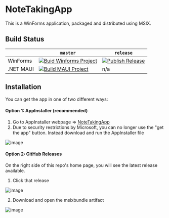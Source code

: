 # NoteTakingApp

This is a WinForms application, packaged and distributed using MSIX.

## Build Status

|         | `master` | `release` |
|---------|------------------|-------------------|
| WinForms | [![Buid Winforms Project](https://github.com/ScottGersten/NoteTakingApp/actions/workflows/master.yml/badge.svg)](https://github.com/ScottGersten/NoteTakingApp/actions/workflows/master.yml) | [![Publish Release](https://github.com/ScottGersten/NoteTakingApp/actions/workflows/release.yml/badge.svg)](https://github.com/ScottGersten/NoteTakingApp/actions/workflows/release.yml) |
| .NET MAUI | [![Build MAUI Project](https://github.com/ScottGersten/NoteTakingApp/actions/workflows/master_maui.yml/badge.svg)](https://github.com/ScottGersten/NoteTakingApp/actions/workflows/master_maui.yml) | n/a |

## Installation

You can get the app in one of two different ways:

#### Option 1: AppInstaller (recommended)

1. Go to AppInstaller webpage => [NoteTakingApp](https://dvlup.blob.core.windows.net/general-app-files/Installers/NoteTakingApp/index.html)
2. Due to security restrictions by Microsoft, you can no longer use the "get the app" button. Instead download and run the AppInstaller file

![image](https://github.com/user-attachments/assets/cfecfc9c-90a9-40af-ab0a-52056f978540)

#### Option 2: GitHub Releases

On the right side of this repo's home page, you will see the latest release available.

1. Click that release

![image](https://github.com/user-attachments/assets/fd92bb0a-2794-4b7a-9739-a6dc968818f7)

2. Download and open the msixbundle artifact

![image](https://github.com/user-attachments/assets/8f83dd3c-2ad1-4183-8e50-46bee3251a83)


